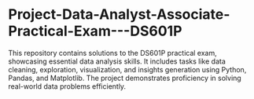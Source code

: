 # Project-Data-Analyst-Associate-Practical-Exam---DS601P
This repository contains solutions to the DS601P practical exam, showcasing essential data analysis skills. It includes tasks like data cleaning, exploration, visualization, and insights generation using Python, Pandas, and Matplotlib. The project demonstrates proficiency in solving real-world data problems efficiently.
